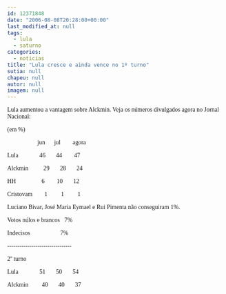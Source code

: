 ```yaml
---
id: 12371848
date: "2006-08-08T20:28:00+00:00"
last_modified_at: null
tags:
  - lula
  - saturno
categories:
  - noticias
title: "Lula cresce e ainda vence no 1º turno"
sutia: null
chapeu: null
autor: null
imagem: null
---
```

<p><P><FONT face=Verdana>Lula aumentou a vantagem sobre Alckmin. Veja os números divulgados agora no Jornal Nacional:</FONT></P></p>
<p><P><FONT face=Verdana>(em %)</FONT></P></p>
<p><P><FONT face=Verdana>&nbsp;&nbsp;&nbsp;&nbsp;&nbsp;&nbsp;&nbsp;&nbsp;&nbsp;&nbsp;&nbsp;&nbsp;&nbsp;&nbsp;&nbsp;&nbsp;&nbsp;&nbsp;&nbsp; jun&nbsp;&nbsp;&nbsp;&nbsp;&nbsp; jul&nbsp;&nbsp;&nbsp;&nbsp;&nbsp;&nbsp;&nbsp; agora</FONT></P></p>
<p><P><FONT face=Verdana>Lula&nbsp;&nbsp;&nbsp;&nbsp;&nbsp;&nbsp;&nbsp;&nbsp;&nbsp;&nbsp;&nbsp;&nbsp;&nbsp; 46&nbsp;&nbsp;&nbsp;&nbsp;&nbsp;&nbsp; 44&nbsp;&nbsp;&nbsp;&nbsp;&nbsp;&nbsp;&nbsp;&nbsp;47</FONT></P></p>
<p><P><FONT face=Verdana>Alckmin&nbsp;&nbsp;&nbsp;&nbsp;&nbsp;&nbsp;&nbsp;&nbsp;&nbsp; 29&nbsp;&nbsp;&nbsp;&nbsp;&nbsp;&nbsp; 28&nbsp;&nbsp;&nbsp;&nbsp;&nbsp;&nbsp; 24</FONT></P></p>
<p><P><FONT face=Verdana>HH&nbsp;&nbsp;&nbsp;&nbsp;&nbsp;&nbsp;&nbsp;&nbsp;&nbsp;&nbsp;&nbsp;&nbsp;&nbsp;&nbsp;&nbsp;&nbsp; 6&nbsp;&nbsp;&nbsp;&nbsp;&nbsp;&nbsp;&nbsp; 10&nbsp;&nbsp;&nbsp;&nbsp;&nbsp;&nbsp; 12</FONT></P></p>
<p><P><FONT face=Verdana>Cristovam&nbsp;&nbsp;&nbsp;&nbsp;&nbsp;&nbsp;&nbsp;&nbsp;1&nbsp;&nbsp;&nbsp;&nbsp;&nbsp;&nbsp;&nbsp;&nbsp;&nbsp;1&nbsp;&nbsp;&nbsp;&nbsp;&nbsp;&nbsp;&nbsp;&nbsp; 1</FONT></P></p>
<p><P><FONT face=Verdana>Luciano Bivar, José Maria Eymael e Rui Pimenta não conseguiram 1%.</FONT></P></p>
<p><P><FONT face=Verdana>Votos núlos e brancos&nbsp;&nbsp; 7%&nbsp;</FONT></P></p>
<p><P><FONT face=Verdana>Indecisos&nbsp;&nbsp;&nbsp;&nbsp;&nbsp;&nbsp;&nbsp;&nbsp;&nbsp;&nbsp;&nbsp;&nbsp;&nbsp;&nbsp;&nbsp;&nbsp;&nbsp;&nbsp;&nbsp;&nbsp;7%</FONT></P></p>
<p><P><FONT face=Verdana>--------------------------------</FONT></P></p>
<p><P><FONT face=Verdana>2º turno</FONT></P></p>
<p><P><FONT face=Verdana>Lula&nbsp;&nbsp;&nbsp;&nbsp;&nbsp;&nbsp;&nbsp;&nbsp;&nbsp;&nbsp;&nbsp;&nbsp;&nbsp;&nbsp;51&nbsp;&nbsp;&nbsp;&nbsp;&nbsp;&nbsp; 50&nbsp;&nbsp;&nbsp; &nbsp;&nbsp; 54</FONT></P></p>
<p><P><FONT face=Verdana>Alckmin&nbsp;&nbsp;&nbsp;&nbsp;&nbsp;&nbsp;&nbsp;&nbsp;&nbsp;40&nbsp;&nbsp;&nbsp;&nbsp;&nbsp;&nbsp; 40&nbsp;&nbsp;&nbsp;&nbsp;&nbsp;&nbsp;&nbsp;37</FONT></P> </p>
